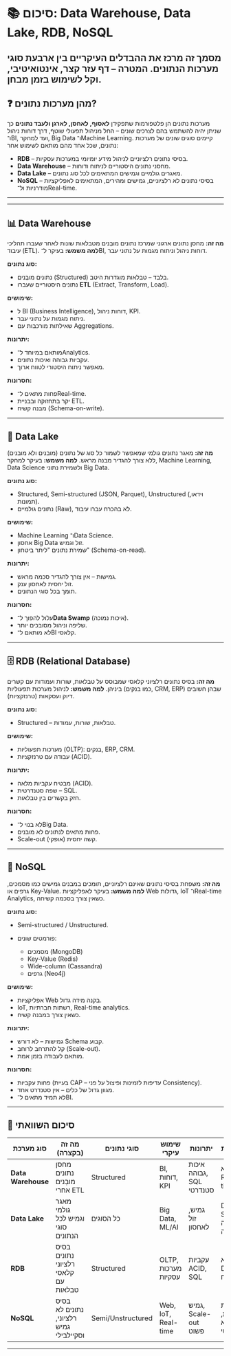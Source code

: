 
# 📚 סיכום: Data Warehouse, Data Lake, RDB, NoSQL

מסמך זה מרכז את ההבדלים העיקריים בין ארבעת סוגי מערכות הנתונים.
המטרה – דף עזר קצר, אינטואיטיבי, וקל לשימוש בזמן מבחן.
---

## ❓ מהן מערכות נתונים?

מערכות נתונים הן פלטפורמות שתפקידן **לאסוף, לאחסן, לארגן ולעבד נתונים** כך שניתן יהיה להשתמש בהם לצרכים שונים – החל מניהול תפעולי שוטף, דרך דוחות ניהול ו־BI, ועד למחקר, Big Data ו־Machine Learning.
קיימים סוגים שונים של מערכות נתונים, שכל אחד מהם מותאם לשימוש אחר:

* **RDB** – בסיסי נתונים רלציוניים לניהול מידע יומיומי במערכות עסקיות.
* **Data Warehouse** – מחסני נתונים היסטוריים לניתוח ודוחות.
* **Data Lake** – מאגרים גולמיים וגמישים המתאימים לכל סוג נתונים.
* **NoSQL** – בסיסי נתונים לא רלציוניים, גמישים ומהירים, המתאימים לאפליקציות מודרניות ול־Real-time.

---

---

## 📊 Data Warehouse

**מה זה:** מחסן נתונים ארגוני שמרכז נתונים מובְנים מטבלאות שונות לאחר שעברו תהליכי עיבוד (ETL).
**למה משמש:** בעיקר ל־BI, דוחות ניהול וניתוח מגמות על נתוני עבר.

**סוג נתונים:**

* נתונים מובְנים (Structured) בלבד – טבלאות מוגדרות היטב.
* נתונים היסטוריים שעברו **ETL** (Extract, Transform, Load).

**שימושים:**

* ל BI (Business Intelligence), דוחות ניהול, KPI.
* ניתוח מגמות על נתוני עבר.
* שאילתות מורכבות עם Aggregations.

**יתרונות:**

* מותאם במיוחד ל־Analytics.
* עקביות גבוהה ואיכות נתונים.
* מאפשר ניתוח היסטורי לטווח ארוך.

**חסרונות:**

* פחות מתאים ל־Real-time.
* יקר בתחזוקה ובבניית ETL.
* מבנה קשיח (Schema-on-write).

---

## 🌊 Data Lake

**מה זה:** מאגר נתונים גולמי שמאפשר לשמור כל סוג של נתונים (מובנים ולא מובנים) ללא צורך להגדיר מבנה מראש.
**למה משמש:** בעיקר למחקר, Machine Learning, Data Science ולשמירת נתוני Big Data.

**סוג נתונים:**

* Structured, Semi-structured (JSON, Parquet), Unstructured (וידאו, תמונות).
* נתונים גולמיים (Raw), לא בהכרח עברו עיבוד.

**שימושים:**

* Machine Learning ו־Data Science.
* אחסון Big Data זול וגמיש.
* שמירת נתונים "ליתר ביטחון" (Schema-on-read).

**יתרונות:**

* גמישות – אין צורך להגדיר סכמה מראש.
* זול יחסית לאחסון ענק.
* תומך בכל סוגי הנתונים.

**חסרונות:**

* עלול להפוך ל־**Data Swamp** (איכות נמוכה).
* שליפה וניהול מסובכים יותר.
* לא מותאם ל־BI קלאסי.

---

## 🗄 RDB (Relational Database)

**מה זה:** בסיס נתונים רלציוני קלאסי שמבוסס על טבלאות, שורות ועמודות עם קשרים ביניהן.
**למה משמש:** לניהול מערכות תפעוליות (כמו בנקים, CRM, ERP) שבהן חשובים דיוק ועסקאות (טרנזקציות).

**סוג נתונים:**

* Structured – טבלאות, שורות, עמודות.

**שימושים:**

* מערכות תפעוליות (OLTP): בנקים, ERP, CRM.
* עבודה עם טרנזקציות (ACID).

**יתרונות:**

* מבטיח עקביות מלאה (ACID).
* שפה סטנדרטית – SQL.
* חזק בקשרים בין טבלאות.

**חסרונות:**

* לא בנוי ל־Big Data.
* פחות מתאים לנתונים לא מובנים.
* Scale-out (אופקי) קשה יחסית.

---

## 📂 NoSQL

**מה זה:** משפחת בסיסי נתונים שאינם רלציוניים, תומכים במבנים גמישים כמו מסמכים, גרפים או Key-Value.
**למה משמש:** בעיקר לאפליקציות Web גדולות, IoT ו־Real-time Analytics, כשאין צורך בסכמה קשיחה.

**סוג נתונים:**

* Semi-structured / Unstructured.
* פורמטים שונים:

  * מסמכים (MongoDB)
  * Key-Value (Redis)
  * Wide-column (Cassandra)
  * גרפים (Neo4j)

**שימושים:**

* אפליקציות Web בקנה מידה גדול.
* IoT, רשתות חברתיות, Real-time analytics.
* כשאין צורך במבנה קשיח.

**יתרונות:**

* גמישות – לא דורש Schema קבוע.
* קל להתרחב לרוחב (Scale-out).
* מותאם לעבודה בזמן אמת.

**חסרונות:**

* פחות עקביות (בעיית CAP – עדיפות לזמינות ופיצול על פני Consistency).
* מגוון גדול של כלים – אין סטנדרט אחד.
* לא תמיד מתאים ל־BI.

---

## 🧾 סיכום השוואתי

| סוג מערכת          | מה זה (בקצרה)                           | סוגי נתונים       | שימוש עיקרי         | יתרונות                  | חסרונות                 |
| ------------------ | --------------------------------------- | ----------------- | ------------------- | ------------------------ | ----------------------- |
| **Data Warehouse** | מחסן נתונים מובְנים אחרי ETL            | Structured        | BI, דוחות, KPI      | איכות גבוהה, SQL סטנדרטי | יקר, לא Real-time       |
| **Data Lake**      | מאגר גולמי וגמיש לכל סוגי הנתונים       | כל הסוגים         | Big Data, ML/AI     | גמיש, זול לאחסון         | Data Swamp, שליפה קשה   |
| **RDB**            | בסיס נתונים רלציוני קלאסי עם טבלאות     | Structured        | OLTP, מערכות עסקיות | עקביות ACID, SQL         | לא Big Data, קשיח       |
| **NoSQL**          | בסיס נתונים לא רלציוני, גמיש וסקיילבילי | Semi/Unstructured | Web, IoT, Real-time | גמיש, Scale-out פשוט     | פחות עקביות, לא סטנדרטי |

---
